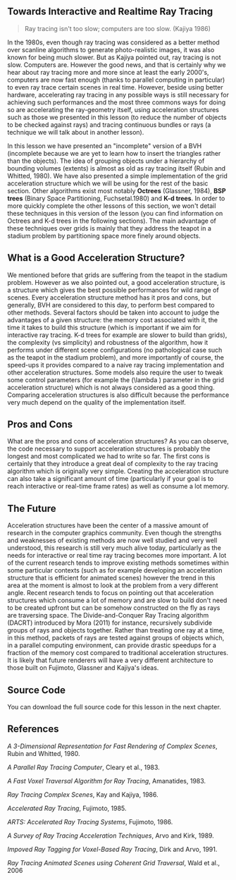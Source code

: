 ## Towards Interactive and Realtime Ray Tracing

> Ray tracing isn't too slow; computers are too slow. (Kajiya 1986)

In the 1980s, even though ray tracing was considered as a better method over scanline algorithms to generate photo-realistic images, it was also known for being much slower. But as Kajiya pointed out, ray tracing is not slow. Computers are. However the good news, and that is certainly why we hear about ray tracing more and more since at least the early 2000's, computers are now fast enough (thanks to parallel computing in particular) to even ray trace certain scenes in real time. However, beside using better hardware, accelerating ray tracing in any possible ways is still necessary for achieving such performances and the most three commons ways for doing so are accelerating the ray-geometry itself, using acceleration structures such as those we presented in this lesson (to reduce the number of objects to be checked against rays) and tracing continuous bundles or rays (a technique we will talk about in another lesson).

In this lesson we have presented an "incomplete" version of a BVH (incomplete because we are yet to learn how to insert the triangles rather than the objects). The idea of grouping objects under a hierarchy of bounding volumes (extents) is almost as old as ray tracing itself (Rubin and Whitted, 1980). We have also presented a simple implementation of the grid acceleration structure which we will be using for the rest of the basic section. Other algorithms exist most notably **Octrees** (Glassner, 1984), **BSP trees** (Binary Space Partitioning, Fuchsetal.1980) and **K-d trees**. In order to more quickly complete the other lessons of this section, we won't detail these techniques in this version of the lesson (you can find information on Octrees and K-d trees in the following sections). The main advantage of these techniques over grids is mainly that they address the teapot in a stadium problem by partitioning space more finely around objects.

## What is a Good Acceleration Structure?

We mentioned before that grids are suffering from the teapot in the stadium problem. However as we also pointed out, a good acceleration structure, is a structure which gives the best possible performances for wild range of scenes. Every acceleration structure method has it pros and cons, but generally, BVH are considered to this day, to perform best compared to other methods. Several factors should be taken into account to judge the advantages of a given structure: the memory cost associated with it, the time it takes to build this structure (which is important if we aim for interactive ray tracing. K-d trees for example are slower to build than grids), the complexity (vs simplicity) and robustness of the algorithm, how it performs under different scene configurations (no pathological case such as the teapot in the stadium problem), and more importantly of course, the speed-ups it provides compared to a naive ray tracing implementation and other acceleration structures. Some models also require the user to tweak some control parameters (for example the \(\lambda \) parameter in the grid acceleration structure) which is not always considered as a good thing. Comparing acceleration structures is also difficult because the performance very much depend on the quality of the implementation itself.

## Pros and Cons

What are the pros and cons of acceleration structures? As you can observe, the code necessary to support acceleration structures is probably the longest and most complicated we had to write so far. The first cons is certainly that they introduce a great deal of complexity to the ray tracing algorithm which is originally very simple. Creating the acceleration structure can also take a significant amount of time (particularly if your goal is to reach interactive or real-time frame rates) as well as consume a lot memory.

## The Future

Acceleration structures have been the center of a massive amount of research in the computer graphics community. Even though the strengths and weaknesses of existing methods are now well studied and very well understood, this research is still very much alive today, particularly as the needs for interactive or real time ray tracing becomes more important. A lot of the current research tends to improve existing methods sometimes within some particular contexts (such as for example developing an acceleration structure that is efficient for animated scenes) however the trend in this area at the moment is almost to look at the problem from a very different angle. Recent research tends to focus on pointing out that acceleration structures which consume a lot of memory and are slow to build don't need to be created upfront but can be somehow constructed on the fly as rays are traversing space. The Divide-and-Conquer Ray Tracing algorithm (DACRT) introduced by Mora (2011) for instance, recursively subdivide groups of rays and objects together. Rather than treating one ray at a time, in this method, packets of rays are tested against groups of objects which, in a parallel computing environment, can provide drastic speedups for a fraction of the memory cost compared to traditional acceleration structures. It is likely that future renderers will have a very different architecture to those built on Fujimoto, Glassner and Kajiya's ideas.

## Source Code

You can download the full source code for this lesson in the next chapter.

## References

_A 3-Dimensional Representation for Fast Rendering of Complex Scenes_, Rubin and Whitted, 1980.

_A Parallel Ray Tracing Computer_, Cleary et al., 1983.

_A Fast Voxel Traversal Algorithm for Ray Tracing_, Amanatides, 1983.

_Ray Tracing Complex Scenes_, Kay and Kajiya, 1986.

_Accelerated Ray Tracing_, Fujimoto, 1985.

_ARTS: Accelerated Ray Tracing Systems_, Fujimoto, 1986.

_A Survey of Ray Tracing Acceleration Techniques_, Arvo and Kirk, 1989.

_Impoved Ray Tagging for Voxel-Based Ray Tracing_, Dirk and Arvo, 1991.

_Ray Tracing Animated Scenes using Coherent Grid Traversal_, Wald et al., 2006